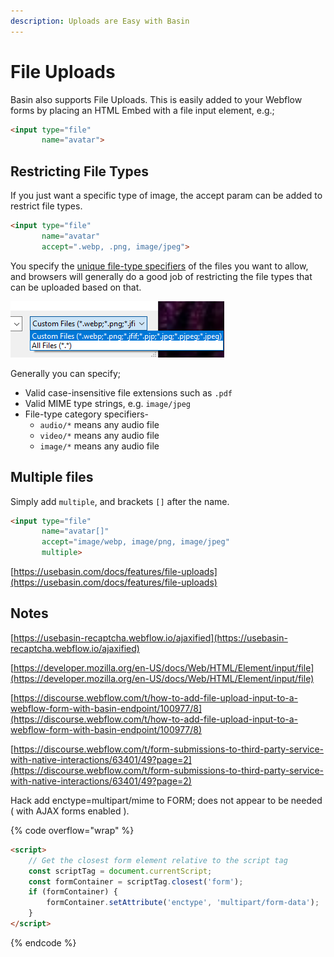 ```yaml
---
description: Uploads are Easy with Basin
---
```


# File Uploads

Basin also supports File Uploads. This is easily added to your Webflow forms by placing an HTML Embed with a file input element, e.g.;

```html
<input type="file"
       name="avatar"> 
```

## Restricting File Types

If you just want a specific type of image, the accept param can be added to restrict file types.&#x20;

```html
<input type="file"
       name="avatar"
       accept=".webp, .png, image/jpeg">
```

You specify the [unique file-type specifiers](https://developer.mozilla.org/en-US/docs/Web/HTML/Element/input/file#unique\_file\_type\_specifiers) of the files you want to allow, and browsers will generally do a good job of restricting the file types that can be uploaded based on that. &#x20;

![](<../../../.gitbook/assets/image (2) (1) (1) (1).png>)

Generally you can specify;&#x20;

* Valid case-insensitive file extensions such as `.pdf`
* Valid MIME type strings, e.g. `image/jpeg`
* File-type category specifiers-&#x20;
  * `audio/*` means any audio file
  * `video/*` means any audio file
  * `image/*` means any audio file

## Multiple files

Simply add `multiple`, and brackets `[]` after the name.&#x20;

```html
<input type="file"
       name="avatar[]"
       accept="image/webp, image/png, image/jpeg"
       multiple>
```

[https://usebasin.com/docs/features/file-uploads](https://usebasin.com/docs/features/file-uploads)

## Notes&#x20;

[https://usebasin-recaptcha.webflow.io/ajaxified](https://usebasin-recaptcha.webflow.io/ajaxified)

[https://developer.mozilla.org/en-US/docs/Web/HTML/Element/input/file](https://developer.mozilla.org/en-US/docs/Web/HTML/Element/input/file)

[https://discourse.webflow.com/t/how-to-add-file-upload-input-to-a-webflow-form-with-basin-endpoint/100977/8](https://discourse.webflow.com/t/how-to-add-file-upload-input-to-a-webflow-form-with-basin-endpoint/100977/8)

[https://discourse.webflow.com/t/form-submissions-to-third-party-service-with-native-interactions/63401/49?page=2](https://discourse.webflow.com/t/form-submissions-to-third-party-service-with-native-interactions/63401/49?page=2)

Hack add enctype=multipart/mime to FORM; does not appear to be needed ( with AJAX forms enabled ).&#x20;

{% code overflow="wrap" %}
```html
<script>
    // Get the closest form element relative to the script tag
    const scriptTag = document.currentScript;
    const formContainer = scriptTag.closest('form');
    if (formContainer) {
        formContainer.setAttribute('enctype', 'multipart/form-data');
    }
</script>
```
{% endcode %}

